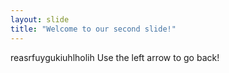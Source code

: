 ```yaml
---
layout: slide
title: "Welcome to our second slide!"
---
```

reasrfuygukiuhlholih
Use the left arrow to go back!

